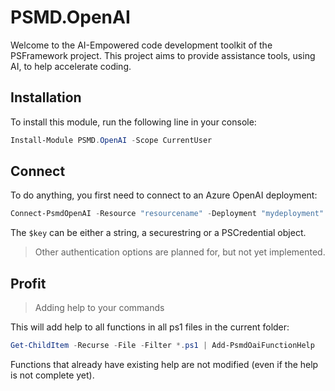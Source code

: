 ﻿# PSMD.OpenAI

Welcome to the AI-Empowered code development toolkit of the PSFramework project.
This project aims to provide assistance tools, using AI, to help accelerate coding.

## Installation

To install this module, run the following line in your console:

```powershell
Install-Module PSMD.OpenAI -Scope CurrentUser
```

## Connect

To do anything, you first need to connect to an Azure OpenAI deployment:

```powershell
Connect-PsmdOpenAI -Resource "resourcename" -Deployment "mydeployment" -ApiKey $key
```

The `$key` can be either a string, a securestring or a PSCredential object.

> Other authentication options are planned for, but not yet implemented.

## Profit

> Adding help to your commands

This will add help to all functions in all ps1 files in the current folder:

```powershell
Get-ChildItem -Recurse -File -Filter *.ps1 | Add-PsmdOaiFunctionHelp
```

Functions that already have existing help are not modified (even if the help is not complete yet).

